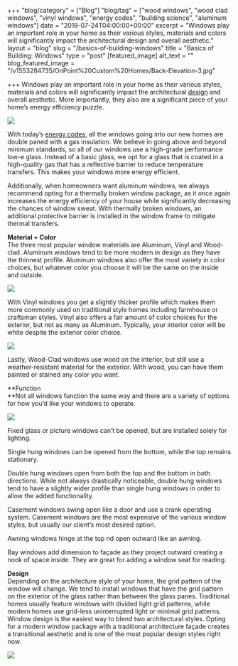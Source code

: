 +++
"blog/category" = ["Blog"]
"blog/tag" = ["wood windows", "wood clad windows", "vinyl windows", "energy codes", "building science", "aluminum windows"]
date = "2018-07-24T04:00:00+00:00"
excerpt = "Windows play an important role in your home as their various styles, materials and colors will significantly impact the architectural design and overall aesthetic."
layout = "blog"
slug = "/basics-of-building-windows"
title = "Basics of Building: Windows"
type = "post"
[featured_image]
alt_text = ""
blog_featured_image = "/v1553284735/OnPoint%20Custom%20Homes/Back-Elevation-3.jpg"

+++
Windows play an important role in your home as their various styles, materials and colors will significantly impact the architectural [design](https://onpointcustomhomes.com/our-portfolio/) and overall aesthetic. More importantly, they also are a significant piece of your home’s energy efficiency puzzle.

![](https://res.cloudinary.com/onpointcustomhomes/image/upload/v1553284973/OnPoint%20Custom%20Homes/Fargo-Dusk-1-e1526595343792.jpg)

With today’s [energy codes](https://www.bizjournals.com/houston/news/2016/09/12/how-texas-new-energy-code-affects-houston.html?ana=e_me_set1&s=newsletter&ed=2016-09-12&u=qy6E2b6CZY7o5Zg0TAn1gMkklP3&t=1473692436&j=75752882), all the windows going into our new homes are double paned with a gas insulation. We believe in going above and beyond minimum standards, so all of our windows use a high-grade performance low-e glass. Instead of a basic glass, we opt for a glass that is coated in a high-quality gas that has a reflective barrier to reduce temperature transfers. This makes your windows more energy efficient.

Additionally, when homeowners want aluminum windows, we always recommend opting for a thermally broken window package, as it once again increases the energy efficiency of your house while significantly decreasing the chances of window sweat. With thermally broken windows, an additional protective barrier is installed in the window frame to mitigate thermal transfers.

**Material + Color**  
The three most popular window materials are Aluminum, Vinyl and Wood-clad. Aluminum windows tend to be more modern in design as they have the thinnest profile. Aluminum windows also offer the most variety in color choices, but whatever color you choose it will be the same on the inside and outside.

![](https://res.cloudinary.com/onpointcustomhomes/image/upload/v1553365553/OnPoint%20Custom%20Homes/Formal-Living-1.jpg)

With Vinyl windows you get a slightly thicker profile which makes them more commonly used on traditional style homes including farmhouse or craftsman styles. Vinyl also offers a fair amount of color choices for the exterior, but not as many as Aluminum. Typically, your interior color will be white despite the exterior color choice.

![](https://res.cloudinary.com/onpointcustomhomes/image/upload/v1553358466/OnPoint%20Custom%20Homes/DSC_1782.jpg)

Lastly, Wood-Clad windows use wood on the interior, but still use a weather-resistant material for the exterior. With wood, you can have them painted or stained any color you want.

**Function  
**Not all windows function the same way and there are a variety of options for how you’d like your windows to operate.

![](https://res.cloudinary.com/onpointcustomhomes/image/upload/v1553364979/OnPoint%20Custom%20Homes/Windows-e1531933620591.jpg)

Fixed glass or picture windows can’t be opened, but are installed solely for lighting.

Single hung windows can be opened from the bottom, while the top remains stationary.

Double hung windows open from both the top and the bottom in both directions. While not always drastically noticeable, double hung windows tend to have a slightly wider profile than single hung windows in order to allow the added functionality.

Casement windows swing open like a door and use a crank operating system. Casement windows are the most expensive of the various window styles, but usually our client’s most desired option.

Awning windows hinge at the top nd open outward like an awning.

Bay windows add dimension to façade as they project outward creating a nook of space inside. They are great for adding a window seat for reading.

**Design**  
Depending on the architecture style of your home, the grid pattern of the window will change. We tend to install windows that have the grid pattern on the exterior of the glass rather than between the glass panes. Traditional homes usually feature windows with divided light grid patterns, while modern homes use grid-less uninterrupted light or minimal grid patterns. Window design is the easiest way to blend two architectural styles. Opting for a modern window package with a traditional architecture façade creates a transitional aesthetic and is one of the most popular design styles right now.

![](https://res.cloudinary.com/onpointcustomhomes/image/upload/v1553364967/OnPoint%20Custom%20Homes/DSC_8535.jpg)